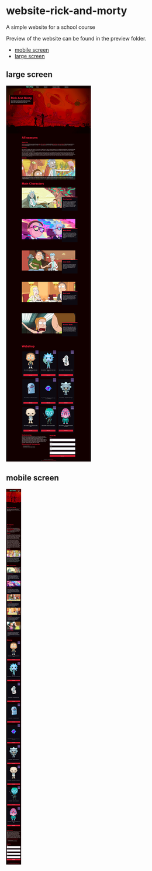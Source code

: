 # website-rick-and-morty
A simple website for a school course

Preview of the website can be found in the preview folder.

- [mobile screen](#largescreen)
- [large screen](#mobilescreen)

## large screen
![website for large screens](https://github.com/AshnaWiar/website-rick-and-morty/blob/master/preview/larg_screen.jpg?raw=true)

## mobile screen
![mobile screen website](https://github.com/AshnaWiar/website-rick-and-morty/blob/master/preview/mobile_screen.png?raw=true)
